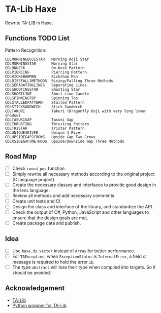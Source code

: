# TA-Lib Haxe

Rewrite TA-LIB in Haxe.

## Functions TODO List

Pattern Recognition:

```plain
CDLMORNINGDOJISTAR   Morning Doji Star
CDLMORNINGSTAR       Morning Star
CDLONNECK            On-Neck Pattern
CDLPIERCING          Piercing Pattern
CDLRICKSHAWMAN       Rickshaw Man
CDLRISEFALL3METHODS  Rising/Falling Three Methods
CDLSEPARATINGLINES   Separating Lines
CDLSHOOTINGSTAR      Shooting Star
CDLSHORTLINE         Short Line Candle
CDLSPINNINGTOP       Spinning Top
CDLSTALLEDPATTERN    Stalled Pattern
CDLSTICKSANDWICH     Stick Sandwich
CDLTAKURI            Takuri (Dragonfly Doji with very long lower shadow)
CDLTASUKIGAP         Tasuki Gap
CDLTHRUSTING         Thrusting Pattern
CDLTRISTAR           Tristar Pattern
CDLUNIQUE3RIVER      Unique 3 River
CDLUPSIDEGAP2CROWS   Upside Gap Two Crows
CDLXSIDEGAP3METHODS  Upside/Downside Gap Three Methods
```

## Road Map

- [ ] Check `round_pos` function.
- [ ] Simply rewrite all necessary methods according to the original project (C language project).
- [ ] Create the necessary classes and interfaces to provide good design in the lens language.
- [ ] Review all methods and add necessary comments.
- [ ] Create unit tests and CI.
- [ ] Design the class and interface of the library, and standardize the API.
- [ ] Check the output of C#, Python, JavaScript and other languages ​​to ensure that the design goals are met.
- [ ] Create package data and publish.

## Idea

- [ ] Use `haxe.ds.Vector` instead of `Array` for better performance.
- [ ] For `TAException`, when `ExceptionStatus` is `InternalError`, a field or message is required to hold the error `ID`.
- [ ] The type `abstract` will lose their type when compiled into targets. So it should be avoided.

## Acknowledgement

- [TA-Lib](https://ta-lib.org/)
- [Python wrapper for TA-Lib](https://ta-lib.github.io/ta-lib-python/)

